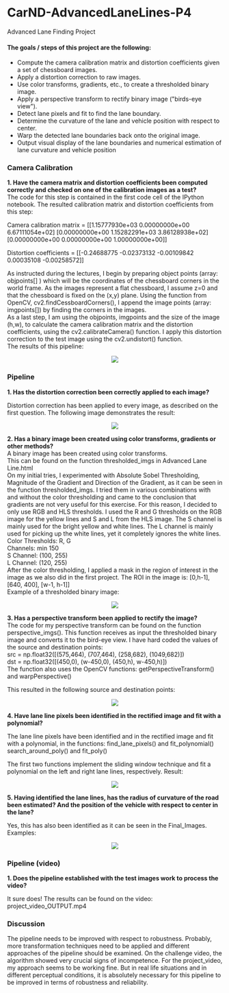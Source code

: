 # CarND-AdvancedLaneLines-P4
Advanced Lane Finding Project 

#### The goals / steps of this project are the following:  

- Compute the camera calibration matrix and distortion coefficients given a set of chessboard images. 
- Apply a distortion correction to raw images. 
- Use color transforms, gradients, etc., to create a thresholded binary image. 
- Apply a perspective transform to rectify binary image ("birds-eye view"). 
- Detect lane pixels and fit to find the lane boundary. 
- Determine the curvature of the lane and vehicle position with respect to center. 
- Warp the detected lane boundaries back onto the original image. 
- Output visual display of the lane boundaries and numerical estimation of lane curvature and vehicle position

### Camera Calibration

**1. Have the camera matrix and distortion coefficients been computed correctly and checked on one of the calibration images as a test?**   
The code for this step is contained in the first code cell of the IPython notebook. The resulted calibration matrix and distortion coefficients from this step:  
 
Camera calibration matrix =   [[1.15777930e+03 0.00000000e+00 6.67111054e+02]  [0.00000000e+00 1.15282291e+03 3.86128938e+02]  [0.00000000e+00 0.00000000e+00 1.00000000e+00]]  
 
Distortion coefficients =   [[-0.24688775 -0.02373132 -0.00109842  0.00035108 -0.00258572]]  
 
As instructed during the lectures, I begin by preparing object points (array: objpoints[] ) which will be the 
coordinates of the chessboard corners in the world frame. As the images represent a flat chessboard, I assume 
z=0 and that the chessboard is fixed on the (x,y) plane. Using the function from OpenCV, 
cv2.findCessboardCorners(), I append the image points (array: imgpoints[]) by finding the corners in the images.  
As a last step, I am using the objpoints, imgpoints and the size of the image (h,w), to calculate the camera 
calibration matrix and the distortion coefficients, using the cv2.calibrateCamera() function. 
I apply this distortion correction to the test image using the cv2.undistort() function.   
The results of this pipeline:
<p align="center"> 
<img src="data/calibration.PNG">
</p>

### Pipeline

**1. Has the distortion correction been correctly applied to each image?**  

Distortion correction has been applied to every image, as described on the first question. The following image demonstrates the result:  
<p align="center"> 
<img src="data/distortion.PNG">
</p>

**2.  Has a binary image been created using color transforms, gradients or other methods?**  
A binary image has been created using color transforms.  
This can be found on the function thresholded_imgs in Advanced Lane Line.html   
On my initial tries, I experimented with Absolute Sobel Thresholding, Magnitude of the Gradient and Direction of the Gradient, as it can be seen in the function thresholded_imgs. I tried them in various combinations with and without the color thresholding and came to the conclusion that gradients are not very useful for this exercise. For this reason, I decided to only use RGB and HLS thresholds. I used the R and G thresholds on the RGB image for the yellow lines and S and L from the HLS image. The S channel is mainly used for the bright yellow and white lines. The L channel is mainly used for picking up the white lines, yet it completely ignores the white lines.    
Color Thresholds: R, G  
Channels: min 150  
S Channel: (100, 255)  
L Channel: (120, 255)  
After the color thresholding, I applied a mask in the region of interest in the image as we also did in the first project. The ROI in the image is: [0,h-1], [640, 400], [w-1, h-1]]  
Example of a thresholded binary image: 
<p align="center"> 
<img src="data/thresholded.PNG">
</p>

**3. Has a perspective transform been applied to rectify the image?**  
The code for my perspective transform can be found on the function perspective_imgs(). This function receives as input the thresholded binary image and converts it to the bird-eye view. I have hard coded the values of the source and destination points:  
src = np.float32([(575,464), (707,464), (258,682), (1049,682)])  
dst = np.float32([(450,0), (w-450,0), (450,h), w-450,h)])  
The function also uses the OpenCV functions: getPerspectiveTransform() and warpPerspective()   

This resulted in the following source and destination points: 
<p align="center"> 
<img src="data/example.PNG">
</p>

**4. Have lane line pixels been identified in the rectified image and fit with a polynomial?**  

The lane line pixels have been identified and in the rectified image and fit with a polynomial, in the functions: find_lane_pixels() and fit_polynomial() search_around_poly() and fit_poly()  
 
The first two functions implement the sliding window technique and fit a polynomial on the left and right lane lines, respectively.   Result: 
<p align="center"> 
<img src="data/poly.PNG">
</p>

**5. Having identified the lane lines, has the radius of curvature of the road been estimated? And the position of the vehicle with respect to center in the lane?**  

Yes, this has also been identified as it can be seen in the Final_Images. Examples:
<p align="center"> 
<img src="data/examples.PNG">
</p>


### Pipeline (video)  

**1. Does the pipeline established with the test images work to process the video?**   

It sure does! The results can be found on the video: project_video_OUTPUT.mp4 

### Discussion  
The pipeline needs to be improved with respect to robustness. Probably, more transformation techniques need to be applied and different approaches of the pipeline should be examined. On the challenge video, the algorithm showed very crucial signs of incompetence. For the project_video, my approach seems to be working fine. But in real life situations and in different perceptual conditions, it is absolutely necessary for this pipeline to be improved in terms of robustness and reliability. 
